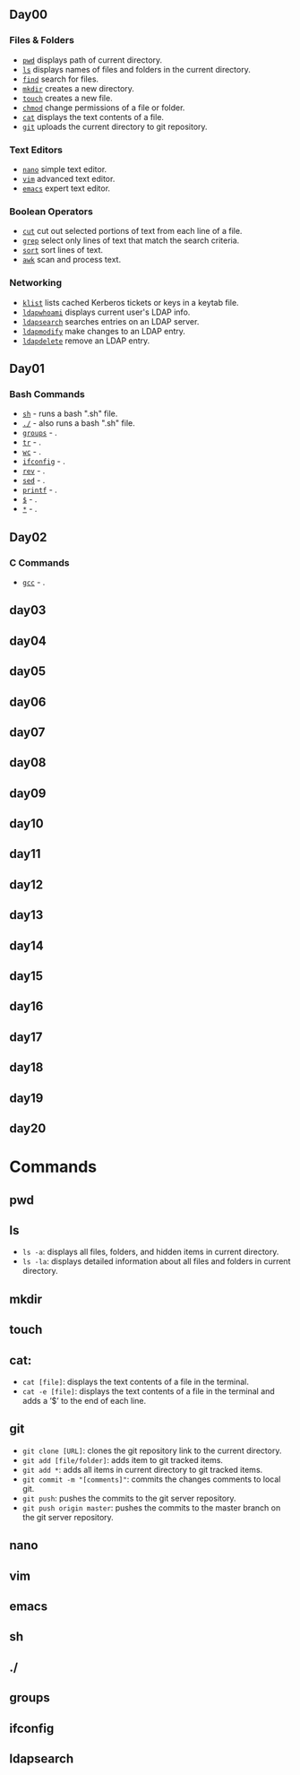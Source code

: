 ## Day00
### Files & Folders
* [`pwd`](#pwd) displays path of current directory.
* [`ls`](#ls) displays names of files and folders in the current directory.
* [`find`](#find) search for files.
* [`mkdir`](#mkdir) creates a new directory.
* [`touch`](#touch) creates a new file.
* [`chmod`](#chmod) change permissions of a file or folder.
* [`cat`](#cat) displays the text contents of a file.
* [`git`](#git) uploads the current directory to git repository.

### Text Editors
* [`nano`](#nano) simple text editor.
* [`vim`](#vim) advanced text editor.
* [`emacs`](#emacs) expert text editor.

### Boolean Operators
* [`cut`](#cut) cut out selected portions of text from each line of a file.
* [`grep`](#grep) select only lines of text that match the search criteria.
* [`sort`](#sort) sort lines of text.
* [`awk`](#awk) scan and process text.

### Networking
* [`klist`](#klist) lists cached Kerberos tickets or keys in a keytab file.
* [`ldapwhoami`](#ldapwhoami) displays current user's LDAP info.
* [`ldapsearch`](#ldapsearch) searches entries on an LDAP server.
* [`ldapmodify`](#ldapmodify) make changes to an LDAP entry.
* [`ldapdelete`](#ldapdelete) remove an LDAP entry.

## Day01
### Bash Commands
* [`sh`](#sh) - runs a bash ".sh" file.
* [`./`](#./) - also runs a bash ".sh" file.
* [`groups`](#groups) - .
* [`tr`](#tr) - .
* [`wc`](#wc) - .
* [`ifconfig`](#ifconfig) - .
* [`rev`](#rev) - .
* [`sed`](#sed) - .
* [`printf`](#printf) - .
* [`$`](#$) - .
* [`*`](#*) - .


## Day02
### C Commands
* [`gcc`](#gcc) - .


## day03
## day04
## day05
## day06
## day07
## day08
## day09
## day10
## day11
## day12
## day13
## day14
## day15
## day16
## day17
## day18
## day19
## day20

# Commands
## pwd
## ls
* `ls -a`: displays all files, folders, and hidden items in current directory.
* `ls -la`: displays detailed information about all files and folders in current directory.
## mkdir
## touch
## cat:
* `cat [file]`: displays the text contents of a file in the terminal.
* `cat -e [file]`: displays the text contents of a file in the terminal and adds a ’$’ to the end of each line.
## git
* `git clone [URL]`: clones the git repository link to the current directory.
* `git add [file/folder]`: adds item to git tracked items.
* `git add *`: adds all items in current directory to git tracked items.
* `git commit -m "[comments]"`: commits the changes comments to local git.
* `git push`: pushes the commits to the git server repository.
* `git push origin master`: pushes the commits to the master branch on the git server repository.
## nano
## vim
## emacs
## sh
## ./
## groups
## ifconfig
## ldapsearch
